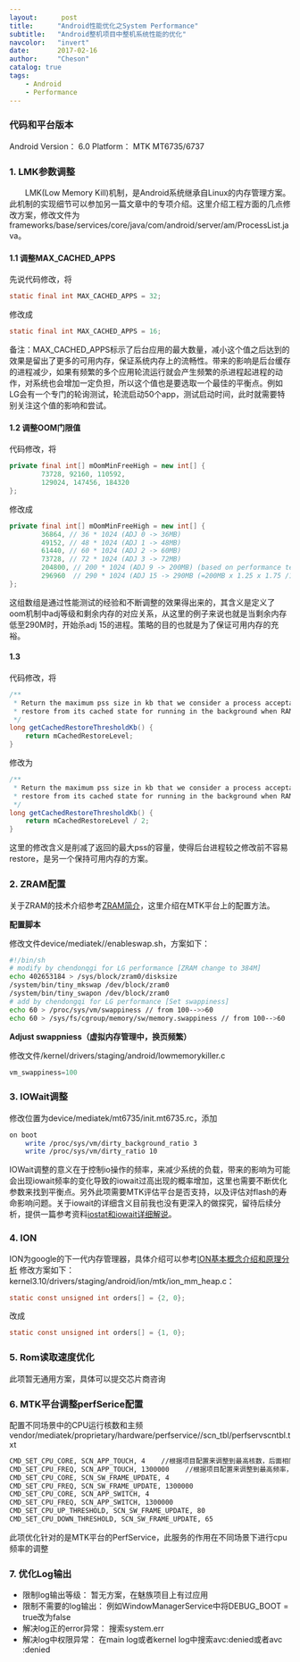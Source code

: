 ```yaml
---
layout:      post
title:      "Android性能优化之System Performance"
subtitle:   "Android整机项目中整机系统性能的优化"
navcolor:   "invert"
date:       2017-02-16
author:     "Cheson"
catalog: true
tags:
    - Android
    - Performance
---
```


### 代码和平台版本

Android Version： 6.0
Platform： MTK MT6735/6737

### 1. LMK参数调整
&emsp;&emsp;LMK(Low Memory Kill)机制，是Android系统继承自Linux的内存管理方案。此机制的实现细节可以参加另一篇文章中的专项介绍。这里介绍工程方面的几点修改方案，修改文件为frameworks/base/services/core/java/com/android/server/am/ProcessList.java。

#### 1.1 调整MAX_CACHED_APPS
先说代码修改，将

```java
static final int MAX_CACHED_APPS = 32;
```
修改成

```java
static final int MAX_CACHED_APPS = 16;
```
备注：MAX_CACHED_APPS标示了后台应用的最大数量，减小这个值之后达到的效果是留出了更多的可用内存，保证系统内存上的流畅性。带来的影响是后台缓存的进程减少，如果有频繁的多个应用轮流运行就会产生频繁的杀进程起进程的动作，对系统也会增加一定负担，所以这个值也是要选取一个最佳的平衡点。例如LG会有一个专门的轮询测试，轮流启动50个app，测试启动时间，此时就需要特别关注这个值的影响和尝试。

#### 1.2 调整OOM门限值

代码修改，将

```java
private final int[] mOomMinFreeHigh = new int[] {
        73728, 92160, 110592,
        129024, 147456, 184320
};
```
修改成

```java
private final int[] mOomMinFreeHigh = new int[] {
        36864, // 36 * 1024 (ADJ 0 -> 36MB)
	    49152, // 48 * 1024 (ADJ 1 -> 48MB)
	    61440, // 60 * 1024 (ADJ 2 -> 60MB)
	    73728, // 72 * 1024 (ADJ 3 -> 72MB)
	    204800, // 200 * 1024 (ADJ 9 -> 200MB) (based on performance test)
	    296960	// 290 * 1024 (ADJ 15 -> 290MB (=200MB x 1.25 x 1.75 /1.5)
};
```
这组数组是通过性能测试的经验和不断调整的效果得出来的，其含义是定义了oom机制中adj等级和剩余内存的对应关系，从这里的例子来说也就是当剩余内存低至290M时，开始杀adj 15的进程。策略的目的也就是为了保证可用内存的充裕。

#### 1.3

代码修改，将

```java
/**
 * Return the maximum pss size in kb that we consider a process acceptable to
 * restore from its cached state for running in the background when RAM is low.
 */
long getCachedRestoreThresholdKb() {
    return mCachedRestoreLevel;
}
```
修改为

```java
/**
 * Return the maximum pss size in kb that we consider a process acceptable to
 * restore from its cached state for running in the background when RAM is low.
 */
long getCachedRestoreThresholdKb() {
    return mCachedRestoreLevel / 2;
}
```
这里的修改含义是削减了返回的最大pss的容量，使得后台进程较之修改前不容易restore，是另一个保持可用内存的方案。

### 2. ZRAM配置

关于ZRAM的技术介绍参考[ZRAM简介](http://kernel.meizu.com/zram-introduction.html)，这里介绍在MTK平台上的配置方法。

**配置脚本**

修改文件device/mediatek/<project>/enableswap.sh，方案如下：

```Bash
#!/bin/sh
# modify by chendonqgi for LG performance [ZRAM change to 384M]
echo 402653184 > /sys/block/zram0/disksize
/system/bin/tiny_mkswap /dev/block/zram0
/system/bin/tiny_swapon /dev/block/zram0
# add by chendongqi for LG performance [Set swappiness]
echo 60 > /proc/sys/vm/swappiness // from 100-->>60
echo 60 > /sys/fs/cgroup/memory/sw/memory.swappiness // from 100-->60
```

**Adjust swappniess（虚拟内存管理中，换页频繁）**

修改文件/kernel/drivers/staging/android/lowmemorykiller.c

```C
vm_swappiness=100
```

### 3. IOWait调整

修改位置为device/mediatek/mt6735/init.mt6735.rc，添加

```Bash
on boot
    write /proc/sys/vm/dirty_background_ratio 3
    write /proc/sys/vm/dirty_ratio 10
```
IOWait调整的意义在于控制io操作的频率，来减少系统的负载，带来的影响为可能会出现iowait频率的变化导致的iowait过高出现的概率增加，这里也需要不断优化参数来找到平衡点。另外此项需要MTK评估平台是否支持，以及评估对flash的寿命影响问题。关于iowait的详细含义目前我也没有更深入的做探究，留待后续分析，提供一篇参考资料[iostat和iowait详细解说](http://blog.csdn.net/lhf_tiger/article/details/8926232)。

### 4. ION

ION为google的下一代内存管理器，具体介绍可以参考[ION基本概念介绍和原理分析](http://blog.csdn.net/zirconsdu/article/details/8969749)
修改方案如下：kernel3.10/drivers/staging/android/ion/mtk/ion_mm_heap.c：

```c
static const unsigned int orders[] = {2, 0};
```
改成

```c
static const unsigned int orders[] = {1, 0};
```

### 5. Rom读取速度优化

此项暂无通用方案，具体可以提交芯片商咨询

### 6. MTK平台调整perfSerice配置

配置不同场景中的CPU运行核数和主频
vendor/mediatek/proprietary/hardware/perfservice/<platform>/scn_tbl/perfservscntbl.txt

```Bash
CMD_SET_CPU_CORE, SCN_APP_TOUCH, 4    //根据项目配置来调整到最高核数，后面相同
CMD_SET_CPU_FREQ, SCN_APP_TOUCH, 1300000    //根据项目配置来调整到最高频率，后面相同
CMD_SET_CPU_CORE, SCN_SW_FRAME_UPDATE, 4
CMD_SET_CPU_FREQ, SCN_SW_FRAME_UPDATE, 1300000
CMD_SET_CPU_CORE, SCN_APP_SWITCH, 4
CMD_SET_CPU_FREQ, SCN_APP_SWITCH, 1300000
CMD_SET_CPU_UP_THRESHOLD, SCN_SW_FRAME_UPDATE, 80
CMD_SET_CPU_DOWN_THRESHOLD, SCN_SW_FRAME_UPDATE, 65
```
此项优化针对的是MTK平台的PerfService，此服务的作用在不同场景下进行cpu频率的调整

### 7. 优化Log输出

* 限制log输出等级： 暂无方案，在魅族项目上有过应用
* 限制不需要的log输出： 例如WindowManagerService中将DEBUG_BOOT = true改为false
* 解决log正的error异常： 搜索system.err
* 解决log中权限异常： 在main log或者kernel log中搜索avc:denied或者avc :denied
